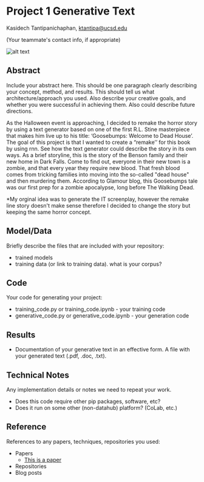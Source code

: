 # Project 1 Generative Text

Kasidech Tantipanichaphan, ktantipa@ucsd.edu

(Your teammate's contact info, if appropriate)

![alt text](https://github.com/ucsd-ml-arts/generative-text-ktantipa/tree/master/Images/it-chapter-two.png)

## Abstract

Include your abstract here. This should be one paragraph clearly describing your concept, method, and results. This should tell us what architecture/approach you used. Also describe your creative goals, and whether you were successful in achieving them. Also could describe future directions.

As the Halloween event is approaching, I decided to remake the horror story by using a text generator based on one of the first R.L. Stine masterpiece that makes him live up to his title: ‘Goosebumps: Welcome to Dead House’. The goal of this project is that I wanted to create a “remake’’ for this book by using rnn. See how the text generator could describe the story in its own ways. As a brief storyline, this is the story of the Benson family and their new home in Dark Falls. Come to find out, everyone in their new town is a zombie, and that every year they require new blood. That fresh blood comes from tricking families into moving into the so-called "dead house" and then murdering them. According to Glamour blog, this Goosebumps tale was our first prep for a zombie apocalypse, long before The Walking Dead. 

*My orginal idea was to generate the IT screenplay, however the remake line story doesn't make sense therefore I decided to change the story but keeping the same horror concept.

## Model/Data

Briefly describe the files that are included with your repository:
- trained models
- training data (or link to training data). what is your corpus?

## Code

Your code for generating your project:
- training_code.py or training_code.ipynb - your training code
- generative_code.py or generative_code.ipynb - your generation code

## Results

- Documentation of your generative text in an effective form. A file with your generated text (.pdf, .doc, .txt). 

## Technical Notes

Any implementation details or notes we need to repeat your work. 
- Does this code require other pip packages, software, etc?
- Does it run on some other (non-datahub) platform? (CoLab, etc.)

## Reference

References to any papers, techniques, repositories you used:
- Papers
  - [This is a paper](this_is_the_link.pdf)
- Repositories
- Blog posts
